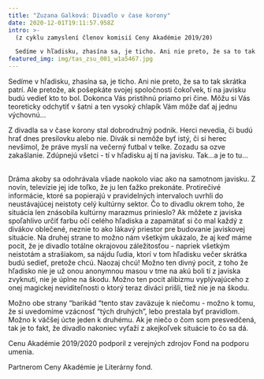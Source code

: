 ```yaml
---
title: "Zuzana Galková: Divadlo v čase korony"
date: 2020-12-01T19:11:57.958Z
intro: >-
  (z cyklu zamyslení členov komisií Ceny Akadémie 2019/20)

  Sedíme v hľadisku, zhasína sa, je ticho. Ani nie preto, že sa to tak skrátka patrí. Ale pretože, ak pošepkáte svojej spoločnosti čokoľvek, tí na javisku budú vedieť kto to bol. Dokonca Vás pristihnú priamo pri čine. Môžu si Vás teoreticky odchytiť v šatni a ten vysoký chlapík Vám môže dať aj jednu výchovnú…
featured_img: img/tas_zsu_001_w1a5467.jpg
---
```

Sedíme v hľadisku, zhasína sa, je ticho. Ani nie preto, že sa to tak skrátka patrí. Ale pretože, ak pošepkáte svojej spoločnosti čokoľvek, tí na javisku budú vedieť kto to bol. Dokonca Vás pristihnú priamo pri čine. Môžu si Vás teoreticky odchytiť v šatni a ten vysoký chlapík Vám môže dať aj jednu výchovnú…

Z divadla sa v čase korony stal dobrodružný podnik. Herci nevedia, či budú hrať dnes presilovku alebo nie. Divák si nemôže byť istý, či si herec nevšimol, že práve myslí na večerný futbal v telke. Zozadu sa ozve zakašlanie. Zdúpnejú všetci - tí v hľadisku aj tí na javisku. Tak…a je to tu…       

Dráma akoby sa odohrávala všade naokolo viac ako na samotnom javisku. Z novín, televízie jej ide toľko, že ju len ťažko prekonáte. Protirečivé informácie, ktoré sa popierajú v pravidelných intervaloch uvrhli do neustávajúcej neistoty celý kultúrny sektor. Čo to divadlu okrem toho, že situácia len znásobila kultúrny marazmus prinieslo? Ak môžete z javiska spoľahlivo určiť farbu očí celého hľadiska a zapamätať si čo mal každý z divákov oblečené, neznie to ako lákavý priestor pre budovanie javiskovej situácie. Na druhej strane to možno nám všetkým ukázalo, že aj keď máme pocit, že je divadlo totálne okrajovou záležitosťou - napriek všetkým neistotám a strašiakom, sa nájdu ľudia, ktorí v tom hľadisku večer skrátka budú sedieť, pretože chcú. Naozaj chcú! Možno ten divný pocit, z toho že hľadisko nie je už onou anonymnou masou v tme na akú boli tí z javiska zvyknutí, nie je úplne na škodu. Možno ten pocit alibizmu vyplývajúceho z onej magickej neviditeľnosti o ktorý teraz diváci prišli, tiež nie je na škodu.

Možno obe strany “barikád “tento stav zaväzuje k niečomu - možno k tomu, že si uvedomíme vzácnosť “tých druhých”, lebo prestala byť pravidlom. Možno k väčšej úcte jeden k druhému. Ak je niečo o čom som presvedčená, tak je to fakt, že divadlo nakoniec vyťaží z akejkoľvek situácie to čo sa dá.

Cenu Akadémie 2019/2020 podporil z verejných zdrojov Fond na podporu umenia.

Partnerom Ceny Akadémie je Literárny fond.